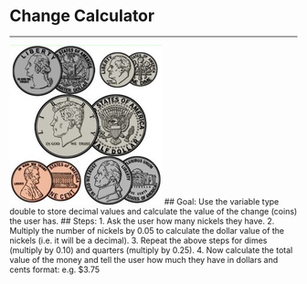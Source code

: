 
# Change Calculator
  <hr/>
  <img src="./images/changeCalculator.jpg"/>
## Goal:
   Use the variable type double to store decimal values and calculate the value of the change (coins) the user has.
## Steps:
1. Ask the user how many nickels they have. 
2. Multiply the number of nickels by 0.05 to calculate the dollar value of the nickels (i.e. it will be a decimal).
3. Repeat the above steps for dimes (multiply by 0.10) and quarters (multiply by 0.25).
4. Now calculate the total value of the money and tell the user how much they have in dollars and cents format:   e.g.  $3.75
  
 

